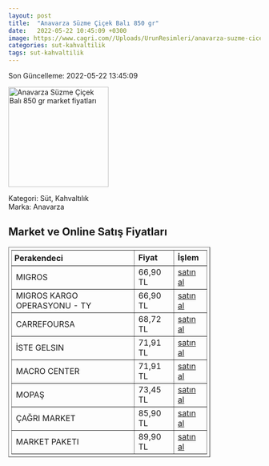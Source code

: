 ```yaml
---
layout: post
title:  "Anavarza Süzme Çiçek Balı 850 gr"
date:   2022-05-22 10:45:09 +0300
image: https://www.cagri.com//Uploads/UrunResimleri/anavarza-suzme-cicek-bali-850-gr-c91-4b.jpg
categories: sut-kahvaltilik
tags: sut-kahvaltilik
---
```


Son Güncelleme: 2022-05-22 13:45:09

<img src="https://www.cagri.com//Uploads/UrunResimleri/anavarza-suzme-cicek-bali-850-gr-c91-4b.jpg" width="200" alt="Anavarza Süzme Çiçek Balı 850 gr market fiyatları" />

Kategori: Süt, Kahvaltılık
<br />
Marka: Anavarza

<h2>Market ve Online Satış Fiyatları</h2>

<table border="1" style="padding: 5px;width:80%;">
  <tr>
    <td style="padding: 5px;"><strong>Perakendeci</strong></td>
    <td><strong>Fiyat</strong></td>
    <td><strong>İşlem</strong></td>
  </tr>
  <tr>
              <td title="Migros">MIGROS</td>
              <td>66,90 TL</td>
              <td><a title="Migros" target="_blank" href="https://www.migros.com.tr/anavarza-suzme-cicek-bali-850-g-p-6be21b">satın al</a></td>
            </tr><tr>
              <td title="Trendyol/Migros Kargo Operasyonu">MIGROS KARGO OPERASYONU - TY</td>
              <td>66,90 TL</td>
              <td><a title="Trendyol/Migros Kargo Operasyonu" target="_blank" href="https://www.trendyol.com/anavarza/suzme-cicek-bali-850-gr-p-31640770">satın al</a></td>
            </tr><tr>
              <td title="CarrefourSA">CARREFOURSA</td>
              <td>68,72 TL</td>
              <td><a title="CarrefourSA" target="_blank" href="https://www.carrefoursa.com/anavarza-cicek-bali-850-g-p-30195605">satın al</a></td>
            </tr><tr>
              <td title="İste Gelsin">İSTE GELSIN</td>
              <td>71,91 TL</td>
              <td><a title="İste Gelsin" target="_blank" href="https://www.istegelsin.com/urun/anavarza-cicek-bali-850-gr_SEG12-AD">satın al</a></td>
            </tr><tr>
              <td title="Macro Center">MACRO CENTER</td>
              <td>71,91 TL</td>
              <td><a title="Macro Center" target="_blank" href="https://www.macrocenter.com.tr/anavarza-suzme-cicek-bali-850-g-p-6be21b">satın al</a></td>
            </tr><tr>
              <td title="Mopaş">MOPAŞ</td>
              <td>73,45 TL</td>
              <td><a title="Mopaş" target="_blank" href="https://www.mopas.com.tr/anavarza-bal-cicek-850-gr/p/702711">satın al</a></td>
            </tr><tr>
              <td title="Çağrı Market">ÇAĞRI MARKET</td>
              <td>85,90 TL</td>
              <td><a title="Çağrı Market" target="_blank" href="https://www.cagri.com/anavarza-suzme-cicek-bali-850-gr">satın al</a></td>
            </tr><tr>
              <td title="Market Paketi">MARKET PAKETI</td>
              <td>89,90 TL</td>
              <td><a title="Market Paketi" target="_blank" href="https://www.marketpaketi.com.tr/anavarza-kavanoz-suzme-cicek-bal-850-gr-p-540564">satın al</a></td>
            </tr>
</table>
